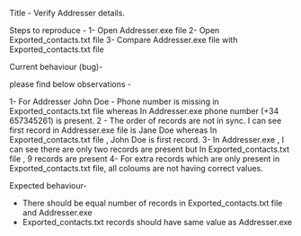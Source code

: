 
Title - Verify Addresser details.

Steps to reproduce -
1- Open Addresser.exe file
2- Open Exported_contacts.txt file
3- Compare Addresser.exe file with Exported_contacts.txt file 


Current behaviour (bug)-

please find below observations -

1- For Addresser John Doe - Phone number is missing in Exported_contacts.txt file whereas In Addresser.exe phone number (+34 657345261) is present.
2 - The order of records are not in sync. I can see first record in Addresser.exe file is Jane Doe whereas In Exported_contacts.txt file , John Doe is first record.
3- In Addresser.exe , I can see there are only two records are present but In Exported_contacts.txt file , 9 records are present
4- For extra records which are only present in Exported_contacts.txt file, all coloums are not having correct values.

Expected behaviour-

- There should be equal number of records in Exported_contacts.txt file and Addresser.exe 
- Exported_contacts.txt records should have same value as Addresser.exe















